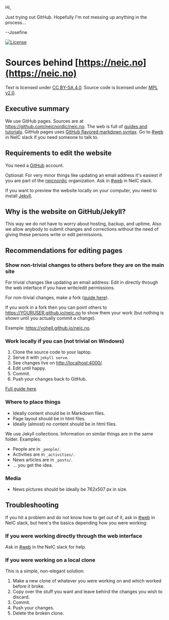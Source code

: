 Hi,

Just trying out GitHub. Hopefully I'm not messing up anything in the process...

--Josefine

[![License](https://img.shields.io/badge/license-%20MPL--v2.0-blue.svg)](../master/LICENSE)


# Sources behind [https://neic.no](https://neic.no)

Text is licensed under [CC BY-SA 4.0](https://creativecommons.org/licenses/by-sa/4.0/).
Source code is licensed under [MPL v2.0](../master/LICENSE).


## Executive summary

We use GitHub pages. Sources are at https://github.com/neicnordic/neic.no.
The web is full of [guides and tutorials](http://lmgtfy.com/?q=github+pages+howto).
GitHub pages uses [GitHub flavored markdown syntax](https://help.github.com/categories/writing-on-github/).
Go to [#web](http://neic.slack.com/messages/web) in NeIC slack if you need someone to talk to.


## Requirements to edit the website

You need a [GitHub](https://github.com/) account.

Optional: For very minor things like updating an email address it's easiest if
you are part of the [neicnordic](https://github.com/neicnordic) organization.
Ask in [#web](http://neic.slack.com/messages/web) in NeIC slack.

If you want to preview the website locally on your computer, you need to
install [Jekyll](https://jekyllrb.com).


## Why is the website on GitHub/Jekyll?

This way we do not have to worry about hosting, backup, and uptime. Also we
allow anybody to submit changes and corrections without the need of giving
these persons write or edit permissions.


## Recommendations for editing pages


### Show non-trivial changes to others before they are on the main site

For trivial changes like updating an email address: Edit in directly through
the web interface if you have write/edit permissions.

For non-trivial changes, make a fork ([guide
here](https://help.github.com/articles/fork-a-repo/)).

If you work in a fork then you can point others to
https://YOURUSER.github.io/neic.no to show them your work (but nothing is shown
until you actually commit a change).

Example: https://yohell.github.io/neic.no.


### Work locally if you can (not trivial on Windows)

1. Clone the source code to your laptop.
2. Serve it with `jekyll serve`.
3. See changes live on [http://localhost:4000/](http://localhost:4000/).
4. Edit until happy.
5. Commit.
6. Push your changes back to GitHub.

[Full guide here](https://help.github.com/articles/setting-up-your-github-pages-site-locally-with-jekyll/).


### Where to place things

- Ideally content should be in Markdown files.
- Page layout should be in html files.
- Ideally (almost) no content should be in html files.

We use Jekyll collections. Information on similar things are in the same
folder. Examples:

- People are in `_people/`.
- Activities are in `_activities/`.
- News articles are in `_posts/`.
- ... you get the idea.


### Media

- News pictures should be ideally be 762x507 px in size.


## Troubleshooting

If you hit a problem and do not know how to get out of it, ask in
[#web](http://neic.slack.com/messages/web) in NeIC slack, but here's the basics
depending how you were working:


### If you were working directly through the web interface

Ask in [#web](http://neic.slack.com/messages/web) in the
NeIC slack for help.


### If you were working on a local clone

This is a simple, non-elegant solution:

1. Make a new clone of whatever you were working on and which worked before it broke.
2. Copy over the stuff you want and leave behind the changes you wish to discard.
3. Commit.
4. Push your changes.
5. Delete the broken clone.
